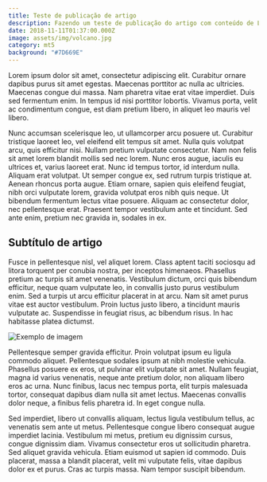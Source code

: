 ```yaml
---
title: Teste de publicação de artigo
description: Fazendo um teste de publicação do artigo com conteúdo de Lorem Ipsum.
date: 2018-11-11T01:37:00.000Z
image: assets/img/volcano.jpg
category: mt5
background: "#7D669E"
---
```


Lorem ipsum dolor sit amet, consectetur adipiscing elit. Curabitur ornare dapibus purus sit amet egestas. Maecenas porttitor ac nulla ac ultricies. Maecenas congue dui massa. Nam pharetra vitae erat vitae imperdiet. Duis sed fermentum enim. In tempus id nisi porttitor lobortis. Vivamus porta, velit ac condimentum congue, est diam pretium libero, in aliquet leo mauris vel libero.

Nunc accumsan scelerisque leo, ut ullamcorper arcu posuere ut. Curabitur tristique laoreet leo, vel eleifend elit tempus sit amet. Nulla quis volutpat arcu, quis efficitur nisi. Nullam pretium vulputate consectetur. Nam non felis sit amet lorem blandit mollis sed nec lorem. Nunc eros augue, iaculis eu ultrices et, varius laoreet erat. Nunc id tempus tortor, id interdum nulla. Aliquam erat volutpat. Ut semper congue ex, sed rutrum turpis tristique at. Aenean rhoncus porta augue. Etiam ornare, sapien quis eleifend feugiat, nibh orci vulputate lorem, gravida volutpat eros nibh quis neque. Ut bibendum fermentum lectus vitae posuere. Aliquam ac consectetur dolor, nec pellentesque erat. Praesent tempor vestibulum ante et tincidunt. Sed ante enim, pretium nec gravida in, sodales in ex.

## Subtítulo de artigo

Fusce in pellentesque nisl, vel aliquet lorem. Class aptent taciti sociosqu ad litora torquent per conubia nostra, per inceptos himenaeos. Phasellus pretium ac turpis sit amet venenatis. Vestibulum dictum, orci quis bibendum efficitur, neque quam vulputate leo, in convallis justo purus vestibulum enim. Sed a turpis ut arcu efficitur placerat in at arcu. Nam sit amet purus vitae est auctor vestibulum. Proin luctus justo libero, a tincidunt mauris vulputate ac. Suspendisse in feugiat risus, ac bibendum risus. In hac habitasse platea dictumst.

![Exemplo de imagem](assets/img/lake.jpg "Incluindo imagem no post")

Pellentesque semper gravida efficitur. Proin volutpat ipsum eu ligula commodo aliquet. Pellentesque sodales ipsum at nibh molestie vehicula. Phasellus posuere ex eros, ut pulvinar elit vulputate sit amet. Nullam feugiat, magna id varius venenatis, neque ante pretium dolor, non aliquam libero eros ac urna. Nunc finibus, lacus nec tempus porta, elit turpis malesuada tortor, consequat dapibus diam nulla sit amet lectus. Maecenas convallis dolor neque, a finibus felis pharetra id. In eget congue nulla.

Sed imperdiet, libero ut convallis aliquam, lectus ligula vestibulum tellus, ac venenatis sem ante ut metus. Pellentesque congue libero consequat augue imperdiet lacinia. Vestibulum mi metus, pretium eu dignissim cursus, congue dignissim diam. Vivamus consectetur eros ut sollicitudin pharetra. Sed aliquet gravida vehicula. Etiam euismod ut sapien id commodo. Duis placerat, massa a blandit placerat, velit mi vulputate felis, vitae dapibus dolor ex et purus. Cras ac turpis massa. Nam tempor suscipit bibendum.
